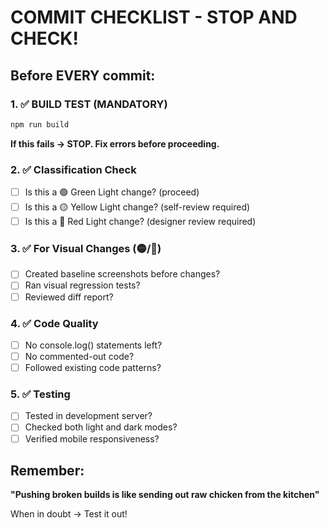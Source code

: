 # COMMIT CHECKLIST - STOP AND CHECK!

## Before EVERY commit:

### 1. ✅ BUILD TEST (MANDATORY)
```bash
npm run build
```
**If this fails → STOP. Fix errors before proceeding.**

### 2. ✅ Classification Check
- [ ] Is this a 🟢 Green Light change? (proceed)
- [ ] Is this a 🟡 Yellow Light change? (self-review required)
- [ ] Is this a 🔴 Red Light change? (designer review required)

### 3. ✅ For Visual Changes (🟡/🔴)
- [ ] Created baseline screenshots before changes?
- [ ] Ran visual regression tests?
- [ ] Reviewed diff report?

### 4. ✅ Code Quality
- [ ] No console.log() statements left?
- [ ] No commented-out code?
- [ ] Followed existing code patterns?

### 5. ✅ Testing
- [ ] Tested in development server?
- [ ] Checked both light and dark modes?
- [ ] Verified mobile responsiveness?

## Remember:
**"Pushing broken builds is like sending out raw chicken from the kitchen"**

When in doubt → Test it out!